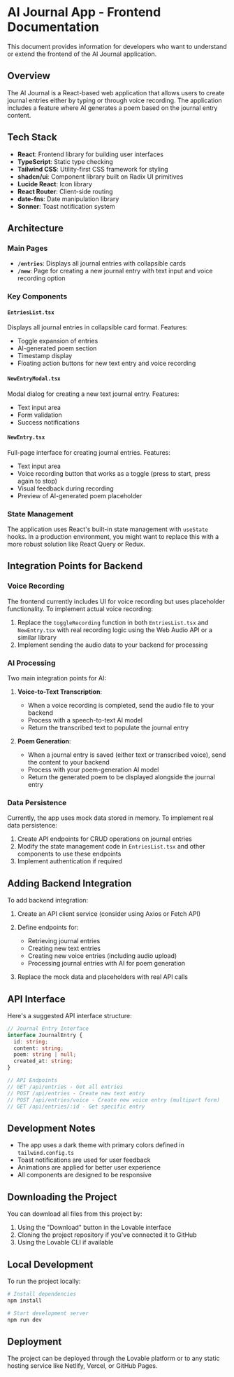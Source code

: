 
# AI Journal App - Frontend Documentation

This document provides information for developers who want to understand or extend the frontend of the AI Journal application.

## Overview

The AI Journal is a React-based web application that allows users to create journal entries either by typing or through voice recording. The application includes a feature where AI generates a poem based on the journal entry content.

## Tech Stack

- **React**: Frontend library for building user interfaces
- **TypeScript**: Static type checking
- **Tailwind CSS**: Utility-first CSS framework for styling
- **shadcn/ui**: Component library built on Radix UI primitives
- **Lucide React**: Icon library
- **React Router**: Client-side routing
- **date-fns**: Date manipulation library
- **Sonner**: Toast notification system

## Architecture

### Main Pages

- **`/entries`**: Displays all journal entries with collapsible cards
- **`/new`**: Page for creating a new journal entry with text input and voice recording option

### Key Components

#### `EntriesList.tsx`
Displays all journal entries in collapsible card format. Features:
- Toggle expansion of entries
- AI-generated poem section
- Timestamp display
- Floating action buttons for new text entry and voice recording

#### `NewEntryModal.tsx`
Modal dialog for creating a new text journal entry. Features:
- Text input area
- Form validation
- Success notifications

#### `NewEntry.tsx`
Full-page interface for creating journal entries. Features:
- Text input area
- Voice recording button that works as a toggle (press to start, press again to stop)
- Visual feedback during recording
- Preview of AI-generated poem placeholder

### State Management

The application uses React's built-in state management with `useState` hooks. In a production environment, you might want to replace this with a more robust solution like React Query or Redux.

## Integration Points for Backend

### Voice Recording

The frontend currently includes UI for voice recording but uses placeholder functionality. To implement actual voice recording:

1. Replace the `toggleRecording` function in both `EntriesList.tsx` and `NewEntry.tsx` with real recording logic using the Web Audio API or a similar library
2. Implement sending the audio data to your backend for processing

### AI Processing

Two main integration points for AI:

1. **Voice-to-Text Transcription**:
   - When a voice recording is completed, send the audio file to your backend
   - Process with a speech-to-text AI model
   - Return the transcribed text to populate the journal entry

2. **Poem Generation**:
   - When a journal entry is saved (either text or transcribed voice), send the content to your backend
   - Process with your poem-generation AI model
   - Return the generated poem to be displayed alongside the journal entry

### Data Persistence

Currently, the app uses mock data stored in memory. To implement real data persistence:

1. Create API endpoints for CRUD operations on journal entries
2. Modify the state management code in `EntriesList.tsx` and other components to use these endpoints
3. Implement authentication if required

## Adding Backend Integration

To add backend integration:

1. Create an API client service (consider using Axios or Fetch API)
2. Define endpoints for:
   - Retrieving journal entries
   - Creating new text entries
   - Creating new voice entries (including audio upload)
   - Processing journal entries with AI for poem generation

3. Replace the mock data and placeholders with real API calls

## API Interface

Here's a suggested API interface structure:

```typescript
// Journal Entry Interface
interface JournalEntry {
  id: string;
  content: string;
  poem: string | null;
  created_at: string;
}

// API Endpoints
// GET /api/entries - Get all entries
// POST /api/entries - Create new text entry
// POST /api/entries/voice - Create new voice entry (multipart form)
// GET /api/entries/:id - Get specific entry
```

## Development Notes

- The app uses a dark theme with primary colors defined in `tailwind.config.ts`
- Toast notifications are used for user feedback
- Animations are applied for better user experience
- All components are designed to be responsive

## Downloading the Project

You can download all files from this project by:

1. Using the "Download" button in the Lovable interface
2. Cloning the project repository if you've connected it to GitHub
3. Using the Lovable CLI if available

## Local Development

To run the project locally:

```bash
# Install dependencies
npm install

# Start development server
npm run dev
```

## Deployment

The project can be deployed through the Lovable platform or to any static hosting service like Netlify, Vercel, or GitHub Pages.
